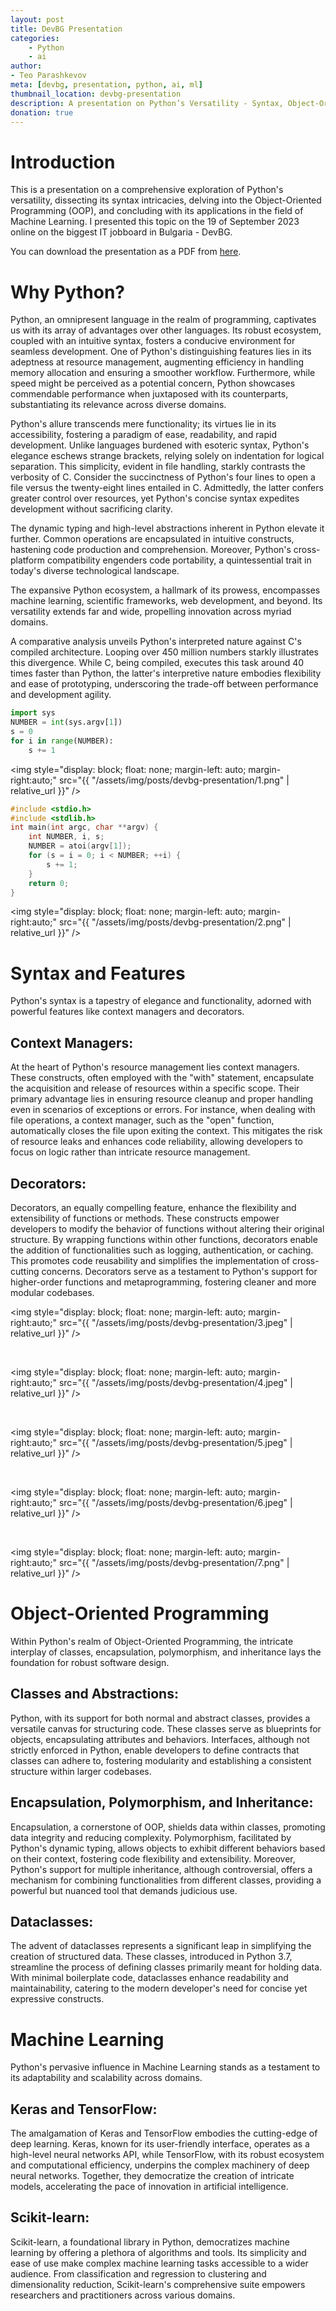 ```yaml
---
layout: post
title: DevBG Presentation
categories:
    - Python
    - ai
author:
- Teo Parashkevov
meta: [devbg, presentation, python, ai, ml]
thumbnail_location: devbg-presentation
description: A presentation on Python’s Versatility - Syntax, Object-Oriented Programming, and Machine Learning Applications
donation: true
---
```


# Introduction

This is a presentation on a comprehensive exploration of Python's versatility, dissecting its syntax intricacies, delving into the Object-Oriented Programming (OOP), and concluding with its applications in the field of Machine Learning. I presented this topic on the 19 of September 2023 online on the biggest IT jobboard in Bulgaria - DevBG.

You can download the presentation as a PDF from [here](/assets/img/posts/devbg-presentation/presentation.pdf).


# Why Python?

Python, an omnipresent language in the realm of programming, captivates us with its array of advantages over other languages. Its robust ecosystem, coupled with an intuitive syntax, fosters a conducive environment for seamless development. One of Python's distinguishing features lies in its adeptness at resource management, augmenting efficiency in handling memory allocation and ensuring a smoother workflow. Furthermore, while speed might be perceived as a potential concern, Python showcases commendable performance when juxtaposed with its counterparts, substantiating its relevance across diverse domains.

Python's allure transcends mere functionality; its virtues lie in its accessibility, fostering a paradigm of ease, readability, and rapid development. Unlike languages burdened with esoteric syntax, Python's elegance eschews strange brackets, relying solely on indentation for logical separation. This simplicity, evident in file handling, starkly contrasts the verbosity of C. Consider the succinctness of Python's four lines to open a file versus the twenty-eight lines entailed in C. Admittedly, the latter confers greater control over resources, yet Python's concise syntax expedites development without sacrificing clarity.

The dynamic typing and high-level abstractions inherent in Python elevate it further. Common operations are encapsulated in intuitive constructs, hastening code production and comprehension. Moreover, Python's cross-platform compatibility engenders code portability, a quintessential trait in today's diverse technological landscape.

The expansive Python ecosystem, a hallmark of its prowess, encompasses machine learning, scientific frameworks, web development, and beyond. Its versatility extends far and wide, propelling innovation across myriad domains.

A comparative analysis unveils Python's interpreted nature against C's compiled architecture. Looping over 450 million numbers starkly illustrates this divergence. While C, being compiled, executes this task around 40 times faster than Python, the latter's interpretive nature embodies flexibility and ease of prototyping, underscoring the trade-off between performance and development agility.

```python 
import sys
NUMBER = int(sys.argv[1]) 
s = 0
for i in range(NUMBER):
    s += 1
```

<img style="display: block; float: none; margin-left: auto; margin-right:auto;" src="{{ "/assets/img/posts/devbg-presentation/1.png" | relative_url }}" />

```C
#include <stdio.h>
#include <stdlib.h>
int main(int argc, char **argv) {
    int NUMBER, i, s;
    NUMBER = atoi(argv[1]);
    for (s = i = 0; i < NUMBER; ++i) {
        s += 1;
    }
    return 0;
}
```

<img style="display: block; float: none; margin-left: auto; margin-right:auto;" src="{{ "/assets/img/posts/devbg-presentation/2.png" | relative_url }}" />

# Syntax and Features

Python's syntax is a tapestry of elegance and functionality, adorned with powerful features like context managers and decorators.

## Context Managers:

At the heart of Python's resource management lies context managers. These constructs, often employed with the "with" statement, encapsulate the acquisition and release of resources within a specific scope. Their primary advantage lies in ensuring resource cleanup and proper handling even in scenarios of exceptions or errors. For instance, when dealing with file operations, a context manager, such as the "open" function, automatically closes the file upon exiting the context. This mitigates the risk of resource leaks and enhances code reliability, allowing developers to focus on logic rather than intricate resource management.

## Decorators:

Decorators, an equally compelling feature, enhance the flexibility and extensibility of functions or methods. These constructs empower developers to modify the behavior of functions without altering their original structure. By wrapping functions within other functions, decorators enable the addition of functionalities such as logging, authentication, or caching. This promotes code reusability and simplifies the implementation of cross-cutting concerns. Decorators serve as a testament to Python's support for higher-order functions and metaprogramming, fostering cleaner and more modular codebases.

<img style="display: block; float: none; margin-left: auto; margin-right:auto;" src="{{ "/assets/img/posts/devbg-presentation/3.jpeg" | relative_url }}" />

<br>

<img style="display: block; float: none; margin-left: auto; margin-right:auto;" src="{{ "/assets/img/posts/devbg-presentation/4.jpeg" | relative_url }}" />

<br>

<img style="display: block; float: none; margin-left: auto; margin-right:auto;" src="{{ "/assets/img/posts/devbg-presentation/5.jpeg" | relative_url }}" />

<br>

<img style="display: block; float: none; margin-left: auto; margin-right:auto;" src="{{ "/assets/img/posts/devbg-presentation/6.jpeg" | relative_url }}" />

<br>

<img style="display: block; float: none; margin-left: auto; margin-right:auto;" src="{{ "/assets/img/posts/devbg-presentation/7.png" | relative_url }}" />

# Object-Oriented Programming

Within Python's realm of Object-Oriented Programming, the intricate interplay of classes, encapsulation, polymorphism, and inheritance lays the foundation for robust software design.

## Classes and Abstractions:

Python, with its support for both normal and abstract classes, provides a versatile canvas for structuring code. These classes serve as blueprints for objects, encapsulating attributes and behaviors. Interfaces, although not strictly enforced in Python, enable developers to define contracts that classes can adhere to, fostering modularity and establishing a consistent structure within larger codebases.

## Encapsulation, Polymorphism, and Inheritance:

Encapsulation, a cornerstone of OOP, shields data within classes, promoting data integrity and reducing complexity. Polymorphism, facilitated by Python's dynamic typing, allows objects to exhibit different behaviors based on their context, fostering code flexibility and extensibility. Moreover, Python's support for multiple inheritance, although controversial, offers a mechanism for combining functionalities from different classes, providing a powerful but nuanced tool that demands judicious use.

## Dataclasses:

The advent of dataclasses represents a significant leap in simplifying the creation of structured data. These classes, introduced in Python 3.7, streamline the process of defining classes primarily meant for holding data. With minimal boilerplate code, dataclasses enhance readability and maintainability, catering to the modern developer's need for concise yet expressive constructs.

# Machine Learning

Python's pervasive influence in Machine Learning stands as a testament to its adaptability and scalability across domains.

## Keras and TensorFlow:

The amalgamation of Keras and TensorFlow embodies the cutting-edge of deep learning. Keras, known for its user-friendly interface, operates as a high-level neural networks API, while TensorFlow, with its robust ecosystem and computational efficiency, underpins the complex machinery of deep neural networks. Together, they democratize the creation of intricate models, accelerating the pace of innovation in artificial intelligence.

## Scikit-learn:

Scikit-learn, a foundational library in Python, democratizes machine learning by offering a plethora of algorithms and tools. Its simplicity and ease of use make complex machine learning tasks accessible to a wider audience. From classification and regression to clustering and dimensionality reduction, Scikit-learn's comprehensive suite empowers researchers and practitioners across various domains.
